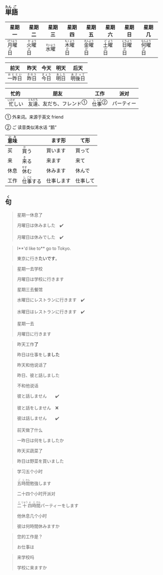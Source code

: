 ## <ruby><rb>単</rb><rt>たん</rt></ruby><ruby><rb>語</rb><rt>ご</rt></ruby>

| 星期一                                                       | 星期二                                                       | 星期三                                                       | 星期四                                                       | 星期五                                                       | 星期六                                                       | 星期日                                                       | 星期几                                                   |
| ------------------------------------------------------------ | ------------------------------------------------------------ | ------------------------------------------------------------ | ------------------------------------------------------------ | ------------------------------------------------------------ | ------------------------------------------------------------ | ------------------------------------------------------------ | -------------------------------------------------------- |
| <ruby><rb>月</rb><rt>げつ</rt></ruby><ruby><rb>曜</rb><rt>よう</rt></ruby><ruby><rb>日</rb><rt>び</rt></ruby> | <ruby><rb>火</rb><rt>か</rt></ruby><ruby><rb>曜</rb><rt>よう</rt></ruby><ruby><rb>日</rb><rt>び</rt></ruby> | <ruby><rb>水</rb><rt>すい</rt></ruby><ruby><rb>曜</rb><rt>よう</rt></ruby> | <ruby><rb>木</rb><rt>もく</rt></ruby><ruby><rb>曜</rb><rt>よう</rt></ruby><ruby><rb>日</rb><rt>び</rt></ruby> | <ruby><rb>金</rb><rt>きん</rt></ruby><ruby><rb>曜</rb><rt>よう</rt></ruby><ruby><rb>日</rb><rt>び</rt></ruby> | <ruby><rb>土</rb><rt>ど</rt></ruby><ruby><rb>曜</rb><rt>よう</rt></ruby><ruby><rb>日</rb><rt>び</rt></ruby> | <ruby><rb>日</rb><rt>にち</rt></ruby><ruby><rb>曜</rb><rt>よう</rt></ruby><ruby><rb>日</rb><rt>び</rt></ruby> | <ruby>何<rt>なん</rt>曜<rt>よう</rt>日<rt>び</rt></ruby> |

| 前天                                          | 昨天                                      | 今天                                      | 明天                                      | 后天                                          |
| --------------------------------------------- | ----------------------------------------- | ----------------------------------------- | ----------------------------------------- | --------------------------------------------- |
| <ruby><rb>一昨日</rb><rt>おととい</rt></ruby> | <ruby><rb>昨日</rb><rt>きのう</rt></ruby> | <ruby><rb>今日</rb><rt>きょう</rt></ruby> | <ruby><rb>明日</rb><rt>あした</rt></ruby> | <ruby><rb>明後日</rb><rt>あさって</rt></ruby> |

| 忙的                                        | 朋友                                                         | 工作                                                         | 派对       |
| ------------------------------------------- | ------------------------------------------------------------ | ------------------------------------------------------------ | ---------- |
| <ruby><rb>忙</rb><rt>いそが</rt></ruby>しい | <ruby><rb>友</rb><rt>とも</rt></ruby><ruby><rb>達</rb><rt>だち</rt></ruby>、友だち、<a>フレンド</a><sup>①</sup> | <ruby><rb>仕</rb><rt>し</rt></ruby><a><ruby><rb>事</rb><rt>ごと</rt></ruby></a><sup>②</sup> | パーティー |

① 外来词。来源于英文 friend

② ご 读音类似浠水话 “鹅”

| <ruby>意<rt>い</rt>味<rt>み</rt></ruby> |                                               | ます形     | て形     |
| --------------------------------------- | --------------------------------------------- | ---------- | -------- |
| 买                                      | <ruby>買<rt>か</rt>う</ruby>                  | 買います   | 買って   |
| 来                                      | <ruby>来<rt>き</rt>る</ruby>                  | 来ます     | 来て     |
| 休息                                    | <ruby>休<rt>やす</rt>む</ruby>                | 休みます   | 休んで   |
| 工作                                    | <ruby>仕<rt>し</rt>事<rt>ごと</rt>する</ruby> | 仕事します | 仕事して |



## <ruby><rb>句</rb><rt>く</rt></ruby>

> 星期一休息了
>
> 月曜日は休みました　✔️
>
> 月曜日は休みでした　✔️

> I**'d like to** go to Tokyo.
>
> 東京に行き**たいです**。

> 星期一去学校
>
> 月曜日は学校に行きます
>
> 星期三去餐馆
>
> 水曜日にレストランに行きます　✔️
>
> 水曜日はレストランに行きます　✔️
>
> 星期一去
>
> 月曜日に行きます

> 昨天工作**了**
> 
> 昨日は仕事をし**ました**
> 
> 昨天和他说话了
> 
> 昨日、彼と話しました
> 
> 不和他说话
> 
> 彼と話しません　　✔️
> 
> 彼と話をしません　❌
> 
> 彼は話しません　　✔️
> 
> 前天做了什么
> 
> 一昨日は何をしましたか
> 
> 昨天买蔬菜了
> 
> 昨日は野菜を買いました

> 学习五个小时
>
> <ruby><rb>五</rb><rt>ご</rt></ruby><ruby><rb>時</rb><rt>じ</rt></ruby><ruby><rb>間</rb><rt>かん</rt></ruby>勉強します
>
> 二十四个小时开派对
>
> <ruby><rb>二</rb><rt>に</rt></ruby><ruby><rb>十</rb><rt>じゅう</rt></ruby><ruby><rb>四</rb><rt>よ</rt></ruby><ruby><rb>時</rb><rt>じ</rt></ruby><ruby><rb>間</rb><rt>かん</rt></ruby>パーティーをします
>
> 他休息几个小时
>
> 彼は何時間休みますか

> 您的工作是？
> 
> お仕事は

> 来学校吗
> 
> 学校に来ますか
